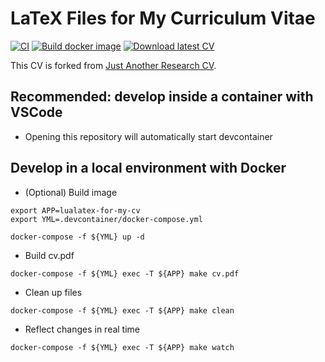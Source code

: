 # LaTeX Files for My Curriculum Vitae

[![CI](https://github.com/shunk031/CV/actions/workflows/ci.yaml/badge.svg)](https://github.com/shunk031/CV/actions/workflows/ci.yaml) [![Build docker image](https://github.com/shunk031/CV/actions/workflows/build_docker_image.yaml/badge.svg)](https://github.com/shunk031/CV/actions/workflows/build_docker_image.yaml)
[![Download latest CV](https://img.shields.io/badge/Download%20the%20latest%20CV-pdf-blue.svg)](https://github.com/shunk031/cv/releases/latest/download/cv.pdf)

This CV is forked from [Just Another Research CV](https://github.com/SebastinSanty/Just-Another-Research-CV).

## Recommended: develop inside a container with VSCode

- Opening this repository will automatically start devcontainer

## Develop in a local environment with Docker

- (Optional) Build image

```shell
export APP=lualatex-for-my-cv
export YML=.devcontainer/docker-compose.yml

docker-compose -f ${YML} up -d
```

- Build cv.pdf

```shell
docker-compose -f ${YML} exec -T ${APP} make cv.pdf
```

- Clean up files

```shell
docker-compose -f ${YML} exec -T ${APP} make clean
```

- Reflect changes in real time

```shell
docker-compose -f ${YML} exec -T ${APP} make watch
```
